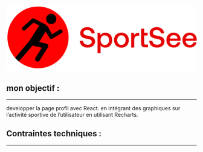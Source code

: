 ![p12: SportSee](logo.png)

## mon objectif :
--------------------------------
developper la page profil avec React. en intégrant des graphiques sur l’activité sportive de l’utilisateur en utilisant Recharts.

## Contraintes techniques :
--------------------------------